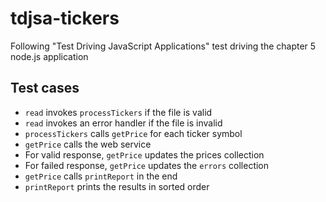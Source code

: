 # tdjsa-tickers
Following "Test Driving JavaScript Applications" test driving the chapter 5 node.js application

## Test cases
- `read` invokes `processTickers` if the file is valid
- `read` invokes an error handler if the file is invalid
- `processTickers` calls `getPrice` for each ticker symbol
- `getPrice` calls the web service
- For valid response, `getPrice` updates the prices collection
- For failed response, `getPrice` updates the `errors` collection
- `getPrice` calls `printReport` in the end
- `printReport` prints the results in sorted order
